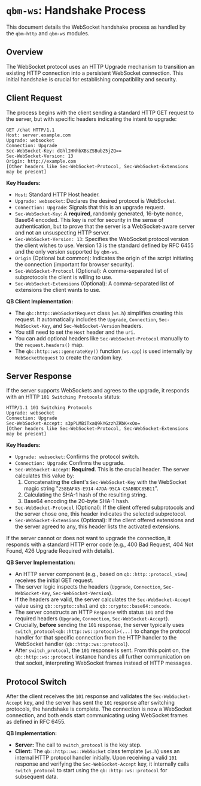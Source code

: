 # `qbm-ws`: Handshake Process

This document details the WebSocket handshake process as handled by the `qbm-http` and `qbm-ws` modules.

## Overview

The WebSocket protocol uses an HTTP Upgrade mechanism to transition an existing HTTP connection into a persistent WebSocket connection. This initial handshake is crucial for establishing compatibility and security.

## Client Request

The process begins with the client sending a standard HTTP GET request to the server, but with specific headers indicating the intent to upgrade:

```http
GET /chat HTTP/1.1
Host: server.example.com
Upgrade: websocket
Connection: Upgrade
Sec-WebSocket-Key: dGhlIHNhbXBsZSBub25jZQ==
Sec-WebSocket-Version: 13
Origin: http://example.com
[Other headers like Sec-WebSocket-Protocol, Sec-WebSocket-Extensions may be present]
```

**Key Headers:**

*   `Host`: Standard HTTP Host header.
*   `Upgrade: websocket`: Declares the desired protocol is WebSocket.
*   `Connection: Upgrade`: Signals that this is an upgrade request.
*   `Sec-WebSocket-Key`: A **required**, randomly generated, 16-byte nonce, Base64 encoded. This key is *not* for security in the sense of authentication, but to prove that the server is a WebSocket-aware server and not an unsuspecting HTTP server.
*   `Sec-WebSocket-Version: 13`: Specifies the WebSocket protocol version the client wishes to use. Version 13 is the standard defined by RFC 6455 and the only version supported by `qbm-ws`.
*   `Origin` (Optional but common): Indicates the origin of the script initiating the connection (important for browser security).
*   `Sec-WebSocket-Protocol` (Optional): A comma-separated list of subprotocols the client is willing to use.
*   `Sec-WebSocket-Extensions` (Optional): A comma-separated list of extensions the client wants to use.

**QB Client Implementation:**
*   The `qb::http::WebSocketRequest` class (`ws.h`) simplifies creating this request. It automatically includes the `Upgrade`, `Connection`, `Sec-WebSocket-Key`, and `Sec-WebSocket-Version` headers.
*   You still need to set the `Host` header and the `uri`.
*   You can add optional headers like `Sec-WebSocket-Protocol` manually to the `request.headers()` map.
*   The `qb::http::ws::generateKey()` function (`ws.cpp`) is used internally by `WebSocketRequest` to create the random key.

## Server Response

If the server supports WebSockets and agrees to the upgrade, it responds with an HTTP `101 Switching Protocols` status:

```http
HTTP/1.1 101 Switching Protocols
Upgrade: websocket
Connection: Upgrade
Sec-WebSocket-Accept: s3pPLMBiTxaQ9kYGzzhZRbK+xOo=
[Other headers like Sec-WebSocket-Protocol, Sec-WebSocket-Extensions may be present]
```

**Key Headers:**

*   `Upgrade: websocket`: Confirms the protocol switch.
*   `Connection: Upgrade`: Confirms the upgrade.
*   `Sec-WebSocket-Accept`: **Required**. This is the crucial header. The server calculates this value by:
    1.  Concatenating the client's `Sec-WebSocket-Key` with the WebSocket magic string "`258EAFA5-E914-47DA-95CA-C5AB0DC85B11`".
    2.  Calculating the SHA-1 hash of the resulting string.
    3.  Base64 encoding the 20-byte SHA-1 hash.
*   `Sec-WebSocket-Protocol` (Optional): If the client offered subprotocols and the server chose one, this header indicates the selected subprotocol.
*   `Sec-WebSocket-Extensions` (Optional): If the client offered extensions and the server agreed to any, this header lists the activated extensions.

If the server cannot or does not want to upgrade the connection, it responds with a standard HTTP error code (e.g., 400 Bad Request, 404 Not Found, 426 Upgrade Required with details).

**QB Server Implementation:**
*   An HTTP server component (e.g., based on `qb::http::protocol_view`) receives the initial GET request.
*   The server logic inspects the headers (`Upgrade`, `Connection`, `Sec-WebSocket-Key`, `Sec-WebSocket-Version`).
*   If the headers are valid, the server calculates the `Sec-WebSocket-Accept` value using `qb::crypto::sha1` and `qb::crypto::base64::encode`.
*   The server constructs an HTTP `Response` with status `101` and the required headers (`Upgrade`, `Connection`, `Sec-WebSocket-Accept`).
*   Crucially, **before** sending the `101` response, the server typically uses `switch_protocol<qb::http::ws::protocol>(...)` to change the protocol handler for that specific connection from the HTTP handler to the WebSocket handler (`qb::http::ws::protocol`).
*   After `switch_protocol`, the `101` response is sent. From this point on, the `qb::http::ws::protocol` instance handles all further communication on that socket, interpreting WebSocket frames instead of HTTP messages.

## Protocol Switch

After the client receives the `101` response and validates the `Sec-WebSocket-Accept` key, and the server has sent the `101` response after switching protocols, the handshake is complete. The connection is now a WebSocket connection, and both ends start communicating using WebSocket frames as defined in RFC 6455.

**QB Implementation:**
*   **Server:** The call to `switch_protocol` is the key step.
*   **Client:** The `qb::http::ws::WebSocket` class template (`ws.h`) uses an internal HTTP protocol handler initially. Upon receiving a valid `101` response and verifying the `Sec-WebSocket-Accept` key, it internally calls `switch_protocol` to start using the `qb::http::ws::protocol` for subsequent data. 